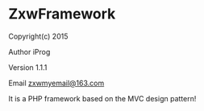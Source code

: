 # ZxwFramework
Copyright(c) 2015

Author      iProg

Version     1.1.1

Email       zxwmyemail@163.com

It is a PHP framework based on the MVC design pattern!







